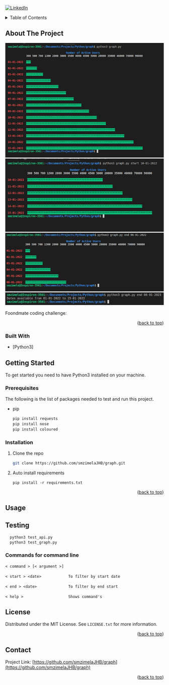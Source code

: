 <div id="top"></div>
<!--
*** 
-->

<!-- PROJECT SHIELDS -->
[![LinkedIn][linkedin-shield]][linkedin-url]


<!-- TABLE OF CONTENTS -->
<details>
  <summary>Table of Contents</summary>
  <ol>
    <li>
      <a href="#about-the-project">About The Project</a>
      <ul>
        <li><a href="#built-with">Built With</a></li>
      </ul>
    </li>
    <li>
      <a href="#getting-started">Getting Started</a>
      <ul>
        <li><a href="#prerequisites">Prerequisites</a></li>
        <li><a href="#installation">Installation</a></li>
      </ul>
    </li>
    <li><a href="#usage">Usage</a></li>
    <li><a href="#license">License</a></li>
    <li><a href="#contact">Contact</a></li>
  </ol>
</details>



<!-- ABOUT THE PROJECT -->
## About The Project

[![Product Name Screen Shot][product-screenshot]](https://example.com)
[![Product Name Screen Shot][product-screenshot2]](https://example.com)
[![Product Name Screen Shot][product-screenshot3]](https://example.com)
[![Product Name Screen Shot][product-screenshot4]](https://example.com)

Foondmate coding challenge:

<p align="right">(<a href="#top">back to top</a>)</p>



### Built With

* [Python3]

<!-- GETTING STARTED -->
## Getting Started

To get started you need to have Python3 installed on your machine.

### Prerequisites

The following is the list of packages needed to test and run this project.
* pip
  ```sh
  pip install requests
  pip install nose
  pip install coloured
  ```

### Installation


1. Clone the repo
   ```sh
   git clone https://github.com/smzimelaJHB/graph.git
   ```
2. Auto install requirements
   ```pip
   pip install -r requirements.txt
   ```

<p align="right">(<a href="#top">back to top</a>)</p>



<!-- USAGE EXAMPLES -->
## Usage

## Testing
  ```
    python3 test_api.py
    python3 test_graph.py
  ```
### Commands for command line

    < command > [< argument >]

    < start > <date>            To filter by start date

    < end > <date>              To filter by end start 

    < help >                    Shows command's

<!-- LICENSE -->
## License

Distributed under the MIT License. See `LICENSE.txt` for more information.

<p align="right">(<a href="#top">back to top</a>)</p>


<!-- CONTACT -->
## Contact

Project Link: [https://github.com/smzimelaJHB/graph](https://github.com/smzimelaJHB/graph)

<p align="right">(<a href="#top">back to top</a>)</p>

<!-- MARKDOWN LINKS & IMAGES -->
<!-- https://www.markdownguide.org/basic-syntax/#reference-style-links -->


[linkedin-shield]: https://img.shields.io/badge/-LinkedIn-black.svg?style=for-the-badge&logo=linkedin&colorB=555

[linkedin-url]: https://www.linkedin.com/in/siyabonga-mzimela-237507b6/

[product-screenshot]: images/product1.png
[product-screenshot2]: images/product2.png
[product-screenshot3]: images/product3.png
[product-screenshot4]: images/product4.png
